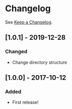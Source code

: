 # Changelog

See [Keep a Changelog](http://keepachangelog.com/).

## [1.0.1] - 2019-12-28
### Changed
- Change directory structure

## [1.0.0] - 2017-10-12
### Added
- First release!
